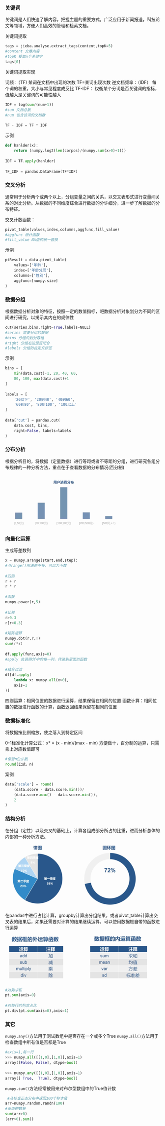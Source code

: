### 关键词
关键词是人们快速了解内容，把握主题的重要方式，广泛应用于新闻报道，科技论文等领域，方便人们高效的管理和检索文档。

关键词提取
```python
tags = jieba.analyse.extract_tags(content,topK=5)
#content 文章内容
#topK 提取n个关键字
tags[0]
```
关键词提取实现

词频：（TF) 某词在文档中出现的次数 TF=某词出现次数
逆文档频率：（IDF） 每个词的权重，大小与常见程度成反比
TF-IDF： 权衡某个分词是否关键词的指标，值越大是关键词的可能性越大
```python
IDF = log(sum/(num+1))
#sum 文档总数
#num 包含该词的文档数

TF - IDF = TF * IDF
```

示例
```python
def hanlder(x):
    return (numpy.log2(len(corpos)/(numpy.sum(x>0)+1)))

IDF = TF.apply(hanlder)

TF_IDF = pandas.DataFrame(TF*IDF)
```

### 交叉分析
通常用于分析两个或两个以上，分组变量之间的关系，以交叉表形式进行变量间关系的对比分析。从数据的不同维度综合进行数据的分许细分，进一步了解数据的分布特征。

交叉计数函数：
```python
pivot_table(values,index,columns,aggfunc,fill_value)
#aggfunc 统计函数
#fill_value NA值的统一替换
```
示例
```python
ptResult = data.pivot_table(
    values=['年龄'],
    index=['年龄分层'],
    columns=['性别'],
    aggfunc=[numpy.size]
)
```

### 数据分组
根据数据分析对象的特征，按照一定的数值指标，吧数据分析对象划分为不同的区间进行研究，以揭示其内在的规律性

```python
cut(series,bins,right=True,labels=NULL)
#series 需要分组的数据
#bins 分组的划分数组
#right 分组右边是否闭合
#labels 分组的自定义标签
```

示例
```python
bins = [
    min(data.cost)-1, 20, 40, 60,
    80, 100, max(data.cost)+1
]

labels = [
    '20以下', '20到40', '40到60',
    '60到80', '80到100', '100以上'
]

data['cut'] = pandas.cut(
    data.cost, bins,
    right=False, labels=labels
)
```

### 分布分析
根据分析目的，将数据（定量数据）进行等距或者不等距的分组，进行研究各组分布规律的一种分析方法，重点在于查看数据的分布情况(百分制)

![分布](assets/markdown-img-paste-20170721213725203.png)

### 向量化运算
生成等差数列
```python
x = numpy.arange(start,end,step):
#与range()用法差不多，可以为小数

#四则
r + r
r * r

#函数
numpy.power(r,5)

#比较
r>0.3
r[r>0.3]

#矩阵运算
numpy.dot(r,r.T)
sum(r*r)

df.apply(func,axis=0)
#apply 会调用df中的每一列，传递到里面的函数

#结合过滤
df[df.apply(
    lambda x: numpy.all(x>0),
    axis=1
)]

```
四则运算：相同位置的数据进行运算，结果保留在相同的位置
函数计算：相同位置的数据进行函数的计算，函数返回结果保留在相同的位置

### 数据标准化
将数据按比例缩放，使之落入到特定区间

0-1标准化计算公式：x* = (x - min)/(max - min)
方便做十，百分制的运算，只需乘上对应数值即可

```python
#保留n位小数
round(公式，n)
```

案例
```python
data['scale'] = round(
    (data.score - data.score.min())/
    (data.score.max() - data.score.min()),
    2
)
```

### 结构分析
在分组（定性）以及交叉的基础上，计算各组成部分所占的比重，进而分析总体的内部的一种分析方法。

![结构](assets/markdown-img-paste-20170721214719285.png)

在pandas中进行占比计算，groupby计算出分组结果，或者pivot_table计算出交叉表的结果后，如果还需要对计算的结果继续运算，可以使用数据框自带的函数进行运算

![运算](assets/markdown-img-paste-20170721214957405.png)

```py
#对列求和
pt.sum(axis=0)

#对每行的列求占比
pt.div(pt.sum(axis=0),axis=1)
```

### 其它
`numpy.any()`方法用于测试数组中是否存在一个或多个True
`numpy.all()`方法用于检查数组中所有值是否都是True
```py
#axis=1,每一行
>>> numpy.all([[1,0],[1,0]],axis=1)
array([False, False], dtype=bool)

>>> numpy.any([[1,0],[1,0]],axis=1)
array([ True,  True], dtype=bool)
```
`numpy.sum()`方法经常被用来对布尔型数组中的True值计数
```python
 #从标准正态分布中返回100个样本值
arr=numpy.random.randn(100)
#正值的数量
sum(arr>0)
(arr>0).sum()
```
